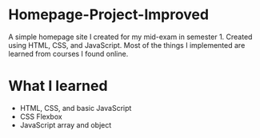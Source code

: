 # Homepage-Project-Improved
A simple homepage site I created for my mid-exam in semester 1. Created using HTML, CSS, and JavaScript. Most of the things I implemented are learned from courses I found online.

# What I learned
- HTML, CSS, and basic JavaScript
- CSS Flexbox
- JavaScript array and object
